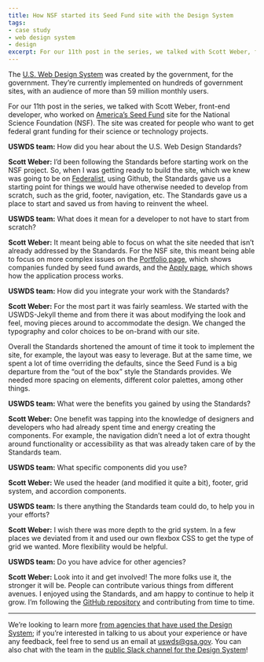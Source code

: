 ```yaml
---
title: How NSF started its Seed Fund site with the Design System
tags:
- case study
- web design system
- design
excerpt: For our 11th post in the series, we talked with Scott Weber, front-end developer, who worked on America’s Seed Fund site for the National Science Foundation (NSF). The site was created for people who want to get federal grant funding for their science or technology projects.
---
```


The [U.S. Web Design System](https://designsystem.digital.gov/) was created by the government, for the government. They’re currently implemented on hundreds of government sites, with an audience of more than 59 million monthly users. 

For our 11th post in the series, we talked with Scott Weber, front-end developer, who worked on [America’s Seed Fund](https://seedfund.nsf.gov/) site for the National Science Foundation (NSF). The site was created for people who want to get federal grant funding for their science or technology projects.

**USWDS team:** How did you hear about the U.S. Web Design Standards?

**Scott Weber:** I’d been following the Standards before starting work on the NSF project. So, when I was getting ready to build the site, which we knew was going to be on [Federalist](https://federalist.fr.cloud.gov/), using Github, the Standards gave us a starting point for things we would have otherwise needed to develop from scratch, such as the grid, footer, navigation, etc. The Standards gave us a place to start and saved us from having to reinvent the wheel.

**USWDS team:** What does it mean for a developer to not have to start from scratch?

**Scott Weber:** It meant being able to focus on what the site needed that isn’t already addressed by the Standards. For the NSF site, this meant being able to focus on more complex issues on the [Portfolio page](https://seedfund.nsf.gov/portfolio/), which shows companies funded by seed fund awards, and the [Apply page](https://seedfund.nsf.gov/apply/), which shows how the application process works.

**USWDS team:** How did you integrate your work with the Standards?

**Scott Weber:** For the most part it was fairly seamless. We started with the USWDS-Jekyll theme and from there it was about modifying the look and feel, moving pieces around to accommodate the design. We changed the typography and color choices to be on-brand with our site. 

Overall the Standards shortened the amount of time it took to implement the site, for example, the layout was easy to leverage. But at the same time, we spent a lot of time overriding the defaults, since the Seed Fund is a big departure from the “out of the box” style the Standards provides. We needed more spacing on elements, different color palettes, among other things.

**USWDS team:** What were the benefits you gained by using the Standards?

**Scott Weber:** One benefit was tapping into the knowledge of designers and developers who had already spent time and energy creating the components. For example, the navigation didn’t need a lot of extra thought around functionality or accessibility as that was already taken care of by the Standards team. 

**USWDS team:** What specific components did you use?

**Scott Weber:**  We used the header (and modified it quite a bit), footer, grid system, and accordion components. 

**USWDS team:** Is there anything the Standards team could do, to help you in your efforts?

**Scott Weber:** I wish there was more depth to the grid system. In a few places we deviated from it and used our own flexbox CSS to get the type of grid we wanted. More flexibility would be helpful.

**USWDS team:** Do you have advice for other agencies?

**Scott Weber:** Look into it and get involved! The more folks use it, the stronger it will be. People can contribute various things from different avenues. I enjoyed using the Standards, and am happy to continue to help it grow. I’m following the [GitHub repository](https://github.com/uswds/uswds) and contributing from time to time.

---

We’re looking to learn more [from agencies that have used the Design System](https://github.com/uswds/uswds/blob/develop/WHO_IS_USING_USWDS.md); if you’re interested in talking to us about your experience or have any feedback, feel free to send us an email at [uswds@gsa.gov](mailto:uswds@gsa.gov). You can also chat with the team in the [public Slack channel for the Design System](https://chat.18f.gov./)!
